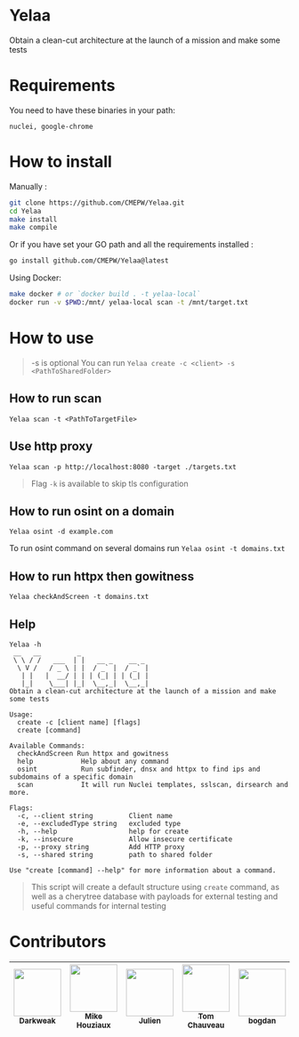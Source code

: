 # Yelaa

Obtain a clean-cut architecture at the launch of a mission and make some tests

# Requirements

You need to have these binaries in your path:
```
nuclei, google-chrome
```

# How to install

Manually :
```bash
git clone https://github.com/CMEPW/Yelaa.git
cd Yelaa
make install
make compile
```

Or if you have set your GO path and all the requirements installed :
```bash
go install github.com/CMEPW/Yelaa@latest
```

Using Docker:
```bash
make docker # or `docker build . -t yelaa-local`
docker run -v $PWD:/mnt/ yelaa-local scan -t /mnt/target.txt
```

# How to use
>-s is optional
You can run `Yelaa create -c <client> -s <PathToSharedFolder>`

## How to run scan

`Yelaa scan -t <PathToTargetFile>`

## Use http proxy

`Yelaa scan -p http://localhost:8080 -target ./targets.txt`

>Flag `-k` is available to skip tls configuration

## How to run osint on a domain

`Yelaa osint -d example.com`

To run osint command on several domains run `Yelaa osint -t domains.txt`

## How to run httpx then gowitness

`Yelaa checkAndScreen -t domains.txt`

## Help

```
Yelaa -h
 __   __         _
 \ \ / /   ___  | |   __ _    __ _
  \ V /   / _ \ | |  / _` |  / _` |
   | |   |  __/ | | | (_| | | (_| |
   |_|    \___| |_|  \__,_|  \__,_|
Obtain a clean-cut architecture at the launch of a mission and make some tests

Usage:
  create -c [client name] [flags]
  create [command]

Available Commands:
  checkAndScreen Run httpx and gowitness
  help            Help about any command
  osint           Run subfinder, dnsx and httpx to find ips and subdomains of a specific domain
  scan            It will run Nuclei templates, sslscan, dirsearch and more.

Flags:
  -c, --client string         Client name
  -e, --excludedType string   excluded type
  -h, --help                  help for create
  -k, --insecure              Allow insecure certificate
  -p, --proxy string          Add HTTP proxy
  -s, --shared string         path to shared folder

Use "create [command] --help" for more information about a command.

```

> This script will create a default structure using `create` command, as well as a cherytree database with payloads for external testing and useful commands for internal testing

# Contributors

| [<img src="https://github.com/darkweak.png?size=85" width=85><br><sub>Darkweak</sub>](https://github.com/darkweak) | [<img src="https://github.com/jenaye.png?size=85" width=85><br><sub>Mike Houziaux</sub>](https://github.com/jenaye) | [<img src="https://github.com/jarrault.png?size=85" width=85><br><sub>Julien</sub>](https://github.com/jarrault) | [<img src="https://github.com/TomChv.png?size=85" width=85><br><sub>Tom Chauveau</sub>](https://github.com/TomChv) | [<img src="https://github.com/bogdan.png?size=85" width=85><br><sub>bogdan</sub>](https://github.com/bogdzn)
| :---: | :---: | :---: | :---: | :---: |
